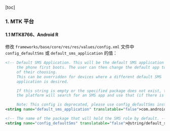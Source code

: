 [toc]

### 1. MTK 平台

#### 1.1 MTK8766、Android R

修改 `frameworks/base/core/res/res/values/config.xml` 文件中 `config_defaultSms` 或 `default_sms_application` 的值：

```xml
<!-- Default SMS Application. This will be the default SMS application when
     the phone first boots. The user can then change the default app to one
     of their choosing.
     This can be overridden for devices where a different default SMS
     application is desired.

     If this string is empty or the specified package does not exist, then
     the platform will search for an SMS app and use that (if there is one)

     Note: This config is deprecated, please use config_defaultSms instead. -->
<string name="default_sms_application" translatable="false">com.android.messaging</string>

<!-- The name of the package that will hold the SMS role by default. -->
<string name="config_defaultSms" translatable="false">@string/default_sms_application</string>
```


